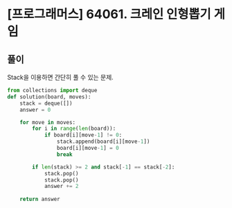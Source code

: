 # [프로그래머스] 64061. 크레인 인형뽑기 게임



## 풀이

Stack을 이용하면 간단히 풀 수 있는 문제.

```python
from collections import deque
def solution(board, moves):
    stack = deque([])
    answer = 0

    for move in moves:
        for i in range(len(board)):
            if board[i][move-1] != 0:
                stack.append(board[i][move-1])
                board[i][move-1] = 0
                break

        if len(stack) >= 2 and stack[-1] == stack[-2]:
            stack.pop()
            stack.pop()
            answer += 2
            
    return answer
```


